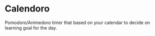 # Calendoro
Pomodoro/Animedoro timer that based on your calendar to decide on learning goal for the day.
